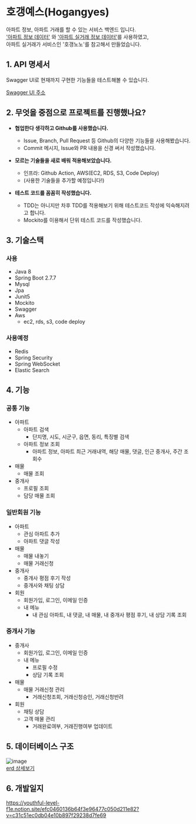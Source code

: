 # 호갱예스(Hogangyes)

아파트 정보, 아파트 거래를 할 수 있는 서비스 백엔드 입니다.   
['아파트 정보 데이터'](https://www.data.go.kr/data/15073271/fileData.do)
와 ['아파트 실거래 정보 데이터'](https://www.data.go.kr/data/3050988/fileData.do)를 사용하였고,  
아파트 실거래가 서비스인 '호갱노노'를 참고해서 만들었습니다.

## 1. API 명세서

Swagger UI로 현재까지 구현한 기능들을 테스트해볼 수 있습니다.

[Swagger UI 주소](https://ec2-54-180-47-56.ap-northeast-2.compute.amazonaws.com:8080/swagger-ui/index.html)

## 2. 무엇을 중점으로 프로젝트를 진행했나요?

- **협업한다 생각하고 Github를 사용했습니다.**
    - Issue, Branch, Pull Request 등 Github의 다양한 기능들을 사용해봤습니다.
    - Commit 메시지, Issue와 PR 내용을 신경 써서 작성했습니다.


- **모르는 기술들을 새로 배워 적용해보았습니다.**
    - 인프라: Github Action, AWS(EC2, RDS, S3, Code Deploy)
    - (사용한 기술들을 추가할 예정입니다!)


- **테스트 코드를 꼼꼼히 작성했습니다.**
    - TDD는 아니지만 차후 TDD를 적용해보기 위해 테스트코드 작성에 익숙해지려고 합니다.
    - Mockito를 이용해서 단위 테스트 코드를 작성했습니다.

## 3. 기술스택

### 사용

- Java 8
- Spring Boot 2.7.7
- Mysql
- Jpa
- Junit5
- Mockito
- Swagger
- Aws
    - ec2, rds, s3, code deploy

### 사용예정

- Redis
- Spring Security
- Spring WebSocket
- Elastic Search

## 4. 기능

### 공통 기능

- 아파트
    - 아파트 검색
        - 단지명, 시도, 시군구, 읍면, 동리, 특징별 검색
    - 아파트 정보 조회
        - 아파트 정보, 아파트 최근 거래내역, 해당 매물, 댓글, 인근 중개사, 주간 조회수
- 매물
    - 매물 조회
- 중개사
    - 프로필 조회
    - 담당 매물 조회

### 일반회원 기능

- 아파트
    - 관심 아파트 추가
    - 아파트 댓글 작성
- 매물
    - 매물 내놓기
    - 매물 거래신청
- 중개사
    - 중개사 평점 후기 작성
    - 중개사와 채팅 상담
- 회원
    - 회원가입, 로그인, 이메일 인증
    - 내 메뉴
        - 내 관심 아파트, 내 댓글, 내 매물, 내 중개사 평점 후기, 내 상담 기록 조회

### 중개사 기능

- 중개사
    - 회원가입, 로그인, 이메일 인증
    - 내 메뉴
        - 프로필 수정
        - 상담 기록 조회
- 매물
    - 매물 거래신청 관리
        - 거래신청조회, 거래신청승인, 거래신청반려
- 회원
    - 채팅 상담
    - 고객 매물 관리
        - 거래완료여부, 거래진행여부 업데이트

## 5. 데이터베이스 구조

![image](https://user-images.githubusercontent.com/22488593/222758253-8d4a6970-5b98-47db-8bff-d4bdd2f8d716.png)   
[erd 상세보기](https://www.erdcloud.com/d/mhdvDKhPQgq9Kvvbf)

## 6. 개발일지

https://youthful-level-f1e.notion.site/efc0460136b64f3e96477c050d211e82?v=c31c51ec0db04e10b897f29238d7fe69
